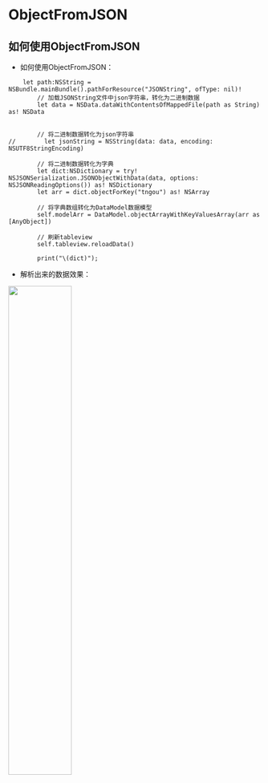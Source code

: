 # ObjectFromJSON

## <a id="如何使用ObjectFromJSON"></a>如何使用ObjectFromJSON
* 如何使用ObjectFromJSON：
```objc
	let path:NSString = NSBundle.mainBundle().pathForResource("JSONString", ofType: nil)!
        // 加载JSONString文件中json字符串，转化为二进制数据
        let data = NSData.dataWithContentsOfMappedFile(path as String) as! NSData
        
        
        // 将二进制数据转化为json字符串
//        let jsonString = NSString(data: data, encoding: NSUTF8StringEncoding)
        
        // 将二进制数据转化为字典
        let dict:NSDictionary = try!  NSJSONSerialization.JSONObjectWithData(data, options: NSJSONReadingOptions()) as! NSDictionary
        let arr = dict.objectForKey("tngou") as! NSArray
        
        // 将字典数组转化为DataModel数据模型
        self.modelArr = DataModel.objectArrayWithKeyValuesArray(arr as [AnyObject])
        
        // 刷新tableview
        self.tableview.reloadData()
        
        print("\(dict)");
```

* 解析出来的数据效果：

<img src="http://a3.qpic.cn/psb?/V12PCdgi42tvjF/sLxD4ZWsvsFHZiXG9fIQthJZ6FxaIrbpCM5Ew24R6XA!/b/dFoBAAAAAAAA&ek=1&kp=1&pt=0&bo=gAJwBAAAAAABB9Y!&sce=0-12-12&rf=viewer_4" width="50%" height="50%">
